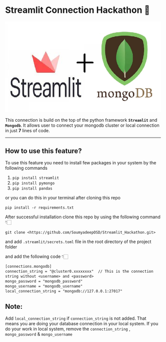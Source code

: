 # Streamlit Connection Hackathon 🔗

![Alt text](mongostream.png)

This connection is build on the top of the python framework **`Streamlit`** and **`Mongodb`**. It allows user to connect your mongodb cluster or local connection in just **7** lines of code. 


---

## How to use this feature?
To use this feature you need to install few packages in your system by the following commands


1. `pip install streamlit`
2. `pip install pymongo`
3. `pip install pandas`

or you can do this in your terminal after cloning this repo

`pip install -r requirements.txt`

After successful installation clone this repo by using the following command👇🏻

`git clone <https://github.com/SoumyadeepOSD/Streamlit_Hackathon.git>`
 

 and add `.streamlit/secrets.toml` file in the root directory of the project folder

 and add the following code 👇🏻

 ```
[connections.mongodb]
connection_string = "@cluster0.xxxxxxxx"  // This is the connection string without <username> and <password>
mongo_password = "mongodb_password"
mongo_username = "mongodb_username"
local_connection_string = "mongodb://127.0.0.1:27017"
 ```

## Note: 
Add `local_connection_string` if `connection_string` is not added. That means you are doing your database connection in your local system. If you do your work in local system, remove the `connection_string` , `mongo_password` & `mongo_username`

